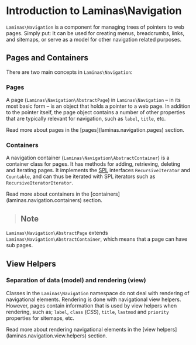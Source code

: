 # Introduction to Laminas\\Navigation

`Laminas\Navigation` is a component for managing trees of pointers to web pages. Simply put: It can be
used for creating menus, breadcrumbs, links, and sitemaps, or serve as a model for other navigation
related purposes.

## Pages and Containers

There are two main concepts in `Laminas\Navigation`:

### Pages

A page (`Laminas\Navigation\AbstractPage`) in `Laminas\Navigation` – in its most basic form – is an
object that holds a pointer to a web page. In addition to the pointer itself, the page object
contains a number of other properties that are typically relevant for navigation, such as `label`,
`title`, etc.

Read more about pages in the \[pages\](laminas.navigation.pages) section.

### Containers

A navigation container (`Laminas\Navigation\AbstractContainer`) is a container class for pages. It has
methods for adding, retrieving, deleting and iterating pages. It implements the
[SPL](http://php.net/spl) interfaces `RecursiveIterator` and `Countable`, and can thus be iterated
with SPL iterators such as `RecursiveIteratorIterator`.

Read more about containers in the \[containers\](laminas.navigation.containers) section.

> ## Note
`Laminas\Navigation\AbstractPage` extends `Laminas\Navigation\AbstractContainer`, which means that a page
can have sub pages.

## View Helpers

### Separation of data (model) and rendering (view)

Classes in the `Laminas\Navigation` namespace do not deal with rendering of navigational elements.
Rendering is done with navigational view helpers. However, pages contain information that is used by
view helpers when rendering, such as; `label`, `class` (*CSS*), `title`, `lastmod` and `priority`
properties for sitemaps, etc.

Read more about rendering navigational elements in the \[view
helpers\](laminas.navigation.view.helpers) section.
